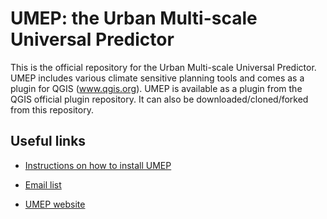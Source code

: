 # UMEP: the Urban Multi-scale Universal Predictor

This is the official repository for the Urban Multi-scale Universal Predictor. 
UMEP includes various climate sensitive planning tools and comes as a plugin 
for QGIS (www.qgis.org). UMEP is available as a plugin from the QGIS 
official plugin repository. It can also be downloaded/cloned/forked from this repository. 

## Useful links
- [Instructions on how to install UMEP](https://umep-docs.readthedocs.io/en/latest/Getting_Started.html)

- [Email list](https://www.lists.rdg.ac.uk/mailman/listinfo/met-umep)

- [UMEP website](https://umep-docs.readthedocs.io/en/latest/index.html)

